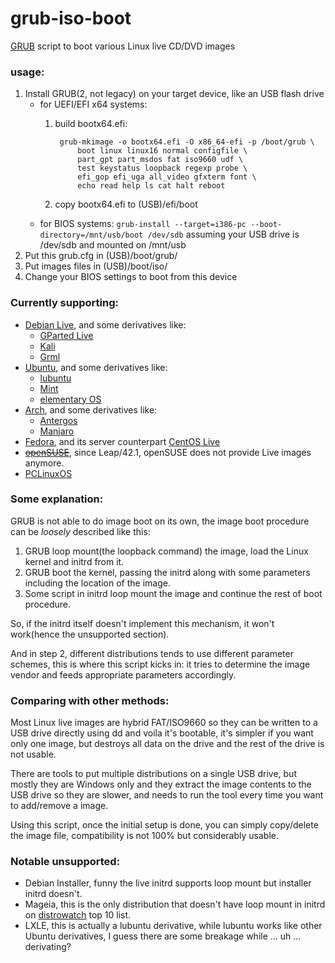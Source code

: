 # grub-iso-boot
[GRUB](https://www.gnu.org/software/grub/) script to boot various Linux live CD/DVD images

### usage:

1. Install GRUB(2, not legacy) on your target device, like an USB flash drive
	- for UEFI/EFI x64 systems:
		1. build bootx64.efi:

				grub-mkimage -o bootx64.efi -O x86_64-efi -p /boot/grub \
					boot linux linux16 normal configfile \
					part_gpt part_msdos fat iso9660 udf \
					test keystatus loopback regexp probe \
					efi_gop efi_uga all_video gfxterm font \
					echo read help ls cat halt reboot

		2. copy bootx64.efi to (USB)/efi/boot
	- for BIOS systems: `grub-install --target=i386-pc --boot-directory=/mnt/usb/boot /dev/sdb`
assuming your USB drive is /dev/sdb and mounted on /mnt/usb
2. Put this grub.cfg in (USB)/boot/grub/
3. Put images files in (USB)/boot/iso/
4. Change your BIOS settings to boot from this device

### Currently supporting:

* [Debian Live](http://live.debian.net/), and some derivatives like:
	- [GParted Live](http://gparted.org/livecd.php)
	- [Kali](https://www.kali.org/)
	- [Grml](https://grml.org/)
* [Ubuntu](http://www.ubuntu.com/), and some derivatives like:
	- [lubuntu](http://lubuntu.net/)
	- [Mint](http://www.linuxmint.com/)
	- [elementary OS](https://elementary.io/)
* [Arch](https://www.archlinux.org/), and some derivatives like:
	- [Antergos](http://antergos.com/)
	- [Manjaro](https://manjaro.github.io/)
* [Fedora](https://getfedora.org/), and its server counterpart [CentOS Live](https://www.centos.org/)
* ~~[openSUSE](https://www.opensuse.org/)~~, since Leap/42.1, openSUSE does not provide Live images anymore.
* [PCLinuxOS](http://www.pclinuxos.com/)

### Some explanation:

GRUB is not able to do image boot on its own, the image boot procedure can be _loosely_ described like this:

1. GRUB loop mount(the loopback command) the image, load the Linux kernel and initrd from it.
2. GRUB boot the kernel, passing the initrd along with some parameters including the location of the image.
3. Some script in initrd loop mount the image and continue the rest of boot procedure.

So, if the initrd itself doesn't implement this mechanism, it won't work(hence the unsupported section).

And in step 2, different distributions tends to use different parameter schemes,
this is where this script kicks in:
it tries to determine the image vendor and feeds appropriate parameters accordingly.

### Comparing with other methods:

Most Linux live images are hybrid FAT/ISO9660 so they can be written to a USB drive directly using dd and voila it's bootable, it's simpler if you want only one image, but destroys all data on the drive and the rest of the drive is not usable.

There are tools to put multiple distributions on a single USB drive, but mostly they are Windows only and they extract the image contents to the USB drive so they are slower, and needs to run the tool every time you want to add/remove a image.

Using this script, once the initial setup is done, you can simply copy/delete the image file, compatibility is not 100% but considerably usable.

### Notable unsupported:

* Debian Installer, funny the live initrd supports loop mount but installer initrd doesn't.
* Mageia, this is the only distribution that doesn't have loop mount in initrd on [distrowatch](http://distrowatch.com/) top 10 list.
* LXLE, this is actually a lubuntu derivative, while lubuntu works like other Ubuntu derivatives, I guess there are some breakage while ... uh ... derivating?

